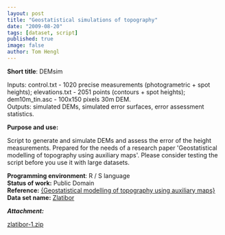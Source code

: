 ```yaml
---
layout: post
title: "Geostatistical simulations of topography"
date: "2009-08-20"
tags: [dataset, script]
published: true
image: false
author: Tom Hengl
---
```


**Short title**:  DEMsim

Inputs: control.txt - 1020 precise measurements (photogrametric + spot heights); elevations.txt - 2051 points (contours + spot heights); dem10m\_tin.asc - 100x150 pixels 30m DEM.  
Outputs: simulated DEMs, simulated error surfaces, error assessment statistics.

**Purpose and use:** 

Script to generate and simulate DEMs and assess the error of the height measurements. Prepared for the needs of a research paper 'Geostatistical modelling of topography using auxiliary maps'. Please consider testing the script before you use it with large datasets.

**Programming environment**:  R / S language  
**Status of work:**  Public Domain  
**Reference:**  [{Geostatistical modelling of topography using auxiliary maps}](https://doi.org/10.1016/j.cageo.2008.01.005)  
**Data set name:** [Zlatibor]({{site.baseurl}}/2020/06/30/zlatibor/)

**_Attachment:_**

[zlatibor-1.zip]({{site.baseurl}}/uploads/datasets/zlatibor-1.zip)






